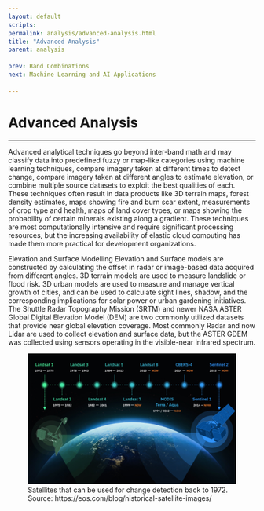 ```yaml
---
layout: default
scripts:
permalink: analysis/advanced-analysis.html
title: "Advanced Analysis"
parent: analysis

prev: Band Combinations
next: Machine Learning and AI Applications

---
```


# Advanced Analysis

---

Advanced analytical techniques go beyond inter-band math and may classify data into predefined fuzzy or map-like categories using machine learning techniques, compare imagery taken at different times to detect change, compare imagery taken at different angles to estimate elevation, or combine multiple source datasets to exploit the best qualities of each. These techniques often result in data products like 3D terrain maps, forest density estimates, maps showing fire and burn scar extent, measurements of crop type and health, maps of land cover types, or maps showing the probability of certain minerals existing along a gradient. These techniques are most computationally intensive and require significant processing resources, but the increasing availability of elastic cloud computing has made them more practical for development organizations.

Elevation and Surface Modelling
Elevation and Surface models are constructed by calculating the offset in radar or image-based data acquired from different angles. 3D terrain models are used to measure landslide or flood risk. 3D urban models are used to measure and manage vertical growth of cities, and can be used to calculate sight lines, shadow, and the corresponding implications for solar power or urban gardening initiatives. 
The Shuttle Radar Topography Mission (SRTM) and newer NASA ASTER Global Digital Elevation Model (DEM) are two commonly utilized datasets that provide near global elevation coverage. Most commonly Radar and now Lidar are used to collect elevation and surface data, but the ASTER GDEM was collected using sensors operating in the visible-near infrared spectrum. 

<figure class="align-center">
  <img src="/assets/graphics/content/change-detection.png" />
  <figcaption>Satellites that can be used for change detection back to 1972. Source: https://eos.com/blog/historical-satellite-images/</figcaption>
</figure>


